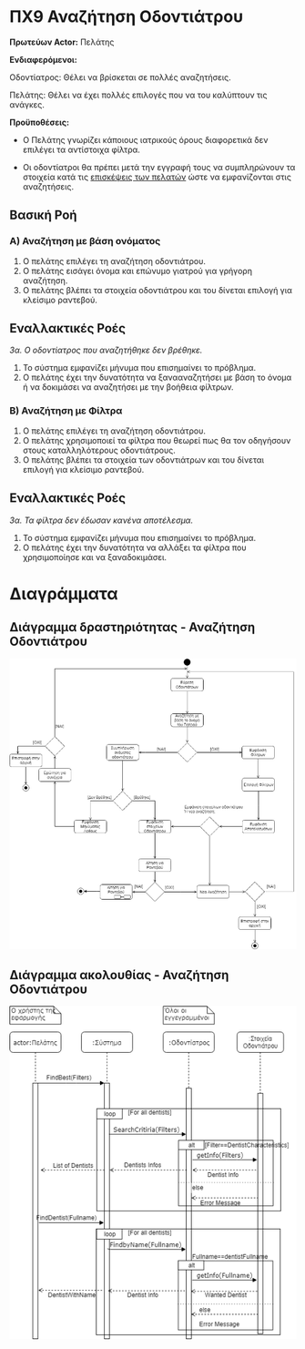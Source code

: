 # ΠΧ9 Αναζήτηση Οδοντιάτρου

__Πρωτεύων Actor:__
Πελάτης

__Ενδιαφερόμενοι:__

Οδοντίατρος: Θέλει να βρίσκεται σε πολλές αναζητήσεις.

Πελάτης: Θέλει να έχει πολλές επιλογές που να του καλύπτουν τις ανάγκες. 

__Προϋποθέσεις:__

* Ο Πελάτης γνωρίζει κάποιους ιατρικούς όρους διαφορετικά δεν επιλέγει τα αντίστοιχα φίλτρα.

* Οι οδοντίατροι θα πρέπει μετά την εγγραφή τους να συμπληρώνουν τα στοιχεία κατά τις  [επισκέψεις των πελατών](UC1.md) ώστε να εμφανίζονται στις αναζητήσεις.

## Βασική Ροή

### Α) Αναζήτηση με βάση ονόματος 
1. Ο πελάτης επιλέγει τη αναζήτηση οδοντιάτρου.
2. Ο πελάτης εισάγει όνομα και επώνυμο γιατρού για γρήγορη αναζήτηση.
3. Ο πελάτης βλέπει τα στοιχεία οδοντιάτρου και του δίνεται επιλογή για κλείσιμο ραντεβού.

## Εναλλακτικές Ροές
*3α. Ο οδοντίατρος που αναζητήθηκε δεν βρέθηκε.*
   1. Το σύστημα εμφανίζει μήνυμα που επισημαίνει το πρόβλημα.
   2. Ο πελάτης έχει την δυνατότητα να ξανααναζητήσει με βάση το όνομα ή να δοκιμάσει να αναζητήσει με την βοήθεια φίλτρων.

### Β) Αναζήτηση με Φίλτρα 
1. Ο πελάτης επιλέγει τη αναζήτηση οδοντιάτρου.
2. Ο πελάτης χρησιμοποιεί τα φίλτρα που θεωρεί πως θα τον οδηγήσουν στους καταλληλότερους οδοντιάτρους.
3. Ο πελάτης βλέπει τα στοιχεία των οδοντιάτρων και του δίνεται επιλογή για κλείσιμο ραντεβού.

## Εναλλακτικές Ροές
*3α. Τα φίλτρα δεν έδωσαν κανένα αποτέλεσμα.*
1. Το σύστημα εμφανίζει μήνυμα που επισημαίνει το πρόβλημα.
2. Ο πελάτης έχει την δυνατότητα να αλλάξει τα φίλτρα που χρησιμοποίησε και να ξαναδοκιμάσει.

# Διαγράμματα
## Διάγραμμα δραστηριότητας - Αναζήτηση Οδοντιάτρου
![](uc9-activity-diagram.png)

## Διάγραμμα ακολουθίας - Αναζήτηση Οδοντιάτρου
![](uc9-sequence-diagram.png)